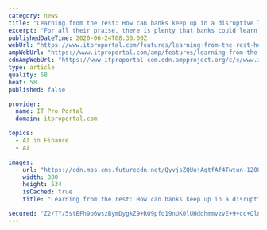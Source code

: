 ```yaml
---
category: news
title: "Learning from the rest: How can banks keep up in a disruptive landscape?"
excerpt: "For all their praise, there is plenty that banks could learn from the successes and failures in other sectors. Digital transformation has typically been one area where financial services lag behind the rest,"
publishedDateTime: 2020-06-24T08:30:00Z
webUrl: "https://www.itproportal.com/features/learning-from-the-rest-how-can-banks-keep-up-in-a-disruptive-landscape/"
ampWebUrl: "https://www.itproportal.com/amp/features/learning-from-the-rest-how-can-banks-keep-up-in-a-disruptive-landscape/"
cdnAmpWebUrl: "https://www-itproportal-com.cdn.ampproject.org/c/s/www.itproportal.com/amp/features/learning-from-the-rest-how-can-banks-keep-up-in-a-disruptive-landscape/"
type: article
quality: 58
heat: 58
published: false

provider:
  name: IT Pro Portal
  domain: itproportal.com

topics:
  - AI in Finance
  - AI

images:
  - url: "https://cdn.mos.cms.futurecdn.net/QyvjsZQUujAgtfAf4Twtun-1200-80.jpg"
    width: 800
    height: 534
    isCached: true
    title: "Learning from the rest: How can banks keep up in a disruptive landscape?"

secured: "Z2/TY/5stEFh9o6wszBymDygkZ9+RQ9pfq19nUK0lUHddhmmvzvE+9+cc+Qlnm38VCOj67riEjcOM++PEJVk3CgRyk99n/oa/Whx71vp/B5C3nPjKZ1CKsLiSnKFyc5xHJd9ffo4Pzq4pruUG1ohCR7CcOgZ1sdO7o45VrSWCdq4BQr2oGuEa8ilP2kJt72XdBIl31OJP3M/W0zCS16QRk1ZY2Mfwy/Mr5ZJ4UarGVQ89MeX7ILmlSCcG9v9IK8na9nmNwFbB8BYtD5iZ+k9VZnfu/VZfGxOtWYjvSXPDFMxLPBcYnq0Kg/yB6v7OEb/U74TtDrmdq7X/4rc8cu2tQ==;k5mZKRMEzS181q2LbqdOvg=="
---
```


